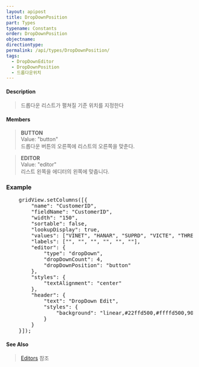 ```yaml
---
layout: apipost
title: DropDownPosition
part: Types
typename: Constants
order: DropDownPosition
objectname: 
directiontype: 
permalink: /api/types/DropDownPosition/
tags:
  - DropDownEditor
  - DropDownPosition
  - 드롭다운위치
---
```


#### Description

> 드롭다운 리스트가 펼쳐질 기준 위치를 지정한다

#### Members

> **BUTTON**    
> Value: "button"   
> 드롭다운 버튼의 오른쪽에 리스트의 오른쪽을 맞춘다.  

> **EDITOR**  
> Value: "editor"   
> 리스트 왼쪽을 에디터의 왼쪽에 맞춥니다.   

### Example  

<pre class="prettyprint">
    gridView.setColumns([{
        "name": "CustomerID",
        "fieldName": "CustomerID",
        "width": "150",
        "sortable": false,
        "lookupDisplay": true,
        "values": ["VINET", "HANAR", "SUPRD", "VICTE", "THREE", "SEVEN"],
        "labels": ["<VINET>", "<HANAR>", "<SUPRD>", "<VICTE>", "<THREE>", "<SEVEN>"],
        "editor": {
            "type": "dropDown",
            "dropDownCount": 4,
            "dropDownPosition": "button"
        },
        "styles": {
            "textAlignment": "center"
        },
        "header": {
            "text": "DropDown Edit",
            "styles": {
                "background": "linear,#22ffd500,#ffffd500,90"
            }
        }
    }]);
</pre>

#### See Also

> [Editors](http://demo.realgrid.com/Demo/Editors) 참조  
 
